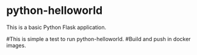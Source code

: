 # python-helloworld

This is a basic Python Flask application.

#This is simple a test to run python-helloworld.
#Build and push in docker images.


